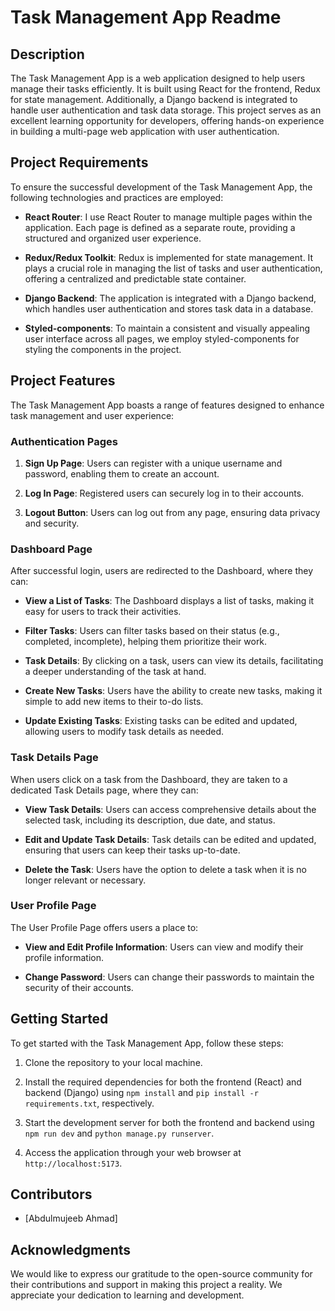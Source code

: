 # Task Management App Readme

## Description

The Task Management App is a web application designed to help users manage their tasks efficiently. It is built using React for the frontend, Redux for state management. Additionally, a Django backend is integrated to handle user authentication and task data storage. This project serves as an excellent learning opportunity for developers, offering hands-on experience in building a multi-page web application with user authentication.

## Project Requirements

To ensure the successful development of the Task Management App, the following technologies and practices are employed:

- **React Router**: I use React Router to manage multiple pages within the application. Each page is defined as a separate route, providing a structured and organized user experience.

- **Redux/Redux Toolkit**: Redux is implemented for state management. It plays a crucial role in managing the list of tasks and user authentication, offering a centralized and predictable state container.

- **Django Backend**: The application is integrated with a Django backend, which handles user authentication and stores task data in a database.

- **Styled-components**: To maintain a consistent and visually appealing user interface across all pages, we employ styled-components for styling the components in the project.

## Project Features

The Task Management App boasts a range of features designed to enhance task management and user experience:

### Authentication Pages

1. **Sign Up Page**: Users can register with a unique username and password, enabling them to create an account.

2. **Log In Page**: Registered users can securely log in to their accounts.

3. **Logout Button**: Users can log out from any page, ensuring data privacy and security.

### Dashboard Page

After successful login, users are redirected to the Dashboard, where they can:

- **View a List of Tasks**: The Dashboard displays a list of tasks, making it easy for users to track their activities.

- **Filter Tasks**: Users can filter tasks based on their status (e.g., completed, incomplete), helping them prioritize their work.

- **Task Details**: By clicking on a task, users can view its details, facilitating a deeper understanding of the task at hand.

- **Create New Tasks**: Users have the ability to create new tasks, making it simple to add new items to their to-do lists.

- **Update Existing Tasks**: Existing tasks can be edited and updated, allowing users to modify task details as needed.

### Task Details Page

When users click on a task from the Dashboard, they are taken to a dedicated Task Details page, where they can:

- **View Task Details**: Users can access comprehensive details about the selected task, including its description, due date, and status.

- **Edit and Update Task Details**: Task details can be edited and updated, ensuring that users can keep their tasks up-to-date.

- **Delete the Task**: Users have the option to delete a task when it is no longer relevant or necessary.

### User Profile Page

The User Profile Page offers users a place to:

- **View and Edit Profile Information**: Users can view and modify their profile information.

- **Change Password**: Users can change their passwords to maintain the security of their accounts.

## Getting Started

To get started with the Task Management App, follow these steps:

1. Clone the repository to your local machine.

2. Install the required dependencies for both the frontend (React) and backend (Django) using `npm install` and `pip install -r requirements.txt`, respectively.

3. Start the development server for both the frontend and backend using `npm run dev` and `python manage.py runserver`.

4. Access the application through your web browser at `http://localhost:5173`.

## Contributors

- [Abdulmujeeb Ahmad]

## Acknowledgments

We would like to express our gratitude to the open-source community for their contributions and support in making this project a reality. We appreciate your dedication to learning and development.
